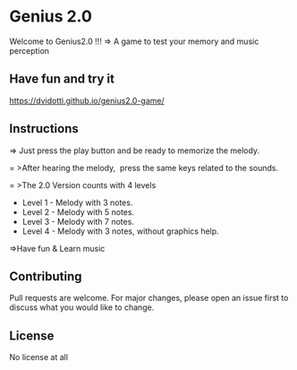 # Genius 2.0

Welcome to Genius2.0 !!!
=> A game to test your memory and music perception


## Have fun and try it

https://dvidotti.github.io/genius2.0-game/


## Instructions

=> Just press the play button and be ready to memorize the melody.

= >After hearing the melody,  press the same keys related to the sounds.

= >The 2.0 Version counts with 4 levels
- Level 1 - Melody with 3 notes.
- Level 2 - Melody with 5 notes.
- Level 3 - Melody with 7 notes.
- Level 4 - Melody with 3 notes, without graphics help.

=>Have fun & Learn music

## Contributing
Pull requests are welcome. For major changes, please open an issue first to discuss what you would like to change.


## License
No license at all
